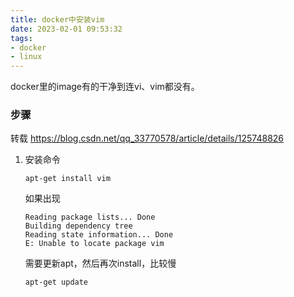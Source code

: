 ```yaml
---
title: docker中安装vim
date: 2023-02-01 09:53:32
tags:
- docker
- linux
---
```


docker里的image有的干净到连vi、vim都没有。

### 步骤

转载 https://blog.csdn.net/qq_33770578/article/details/125748826

1. 安装命令

   ```
   apt-get install vim
   ```

   如果出现

   ```
   Reading package lists... Done
   Building dependency tree       
   Reading state information... Done
   E: Unable to locate package vim
   ```

   需要更新apt，然后再次install，比较慢

   ```
   apt-get update
   ```

